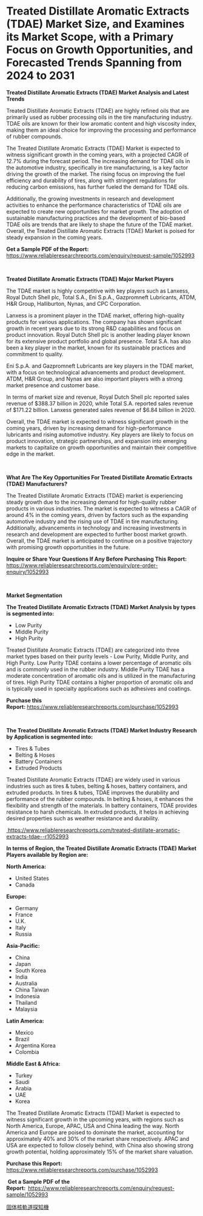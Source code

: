 <p><h1>Treated Distillate Aromatic Extracts (TDAE) Market Size, and Examines its Market Scope, with a Primary Focus on Growth Opportunities, and Forecasted Trends Spanning from 2024 to 2031</h1></p><p><strong>Treated Distillate Aromatic Extracts (TDAE) Market Analysis and Latest Trends</strong></p>
<p><p>Treated Distillate Aromatic Extracts (TDAE) are highly refined oils that are primarily used as rubber processing oils in the tire manufacturing industry. TDAE oils are known for their low aromatic content and high viscosity index, making them an ideal choice for improving the processing and performance of rubber compounds.</p><p>The Treated Distillate Aromatic Extracts (TDAE) Market is expected to witness significant growth in the coming years, with a projected CAGR of 12.7% during the forecast period. The increasing demand for TDAE oils in the automotive industry, specifically in tire manufacturing, is a key factor driving the growth of the market. The rising focus on improving the fuel efficiency and durability of tires, along with stringent regulations for reducing carbon emissions, has further fueled the demand for TDAE oils.</p><p>Additionally, the growing investments in research and development activities to enhance the performance characteristics of TDAE oils are expected to create new opportunities for market growth. The adoption of sustainable manufacturing practices and the development of bio-based TDAE oils are trends that are likely to shape the future of the TDAE market. Overall, the Treated Distillate Aromatic Extracts (TDAE) Market is poised for steady expansion in the coming years.</p></p>
<p><strong>Get a Sample PDF of the Report:&nbsp;</strong> <a href="https://www.reliableresearchreports.com/enquiry/request-sample/1052993">https://www.reliableresearchreports.com/enquiry/request-sample/1052993</a></p>
<p>&nbsp;</p>
<p><strong>Treated Distillate Aromatic Extracts (TDAE) Major Market Players</strong></p>
<p><p>The TDAE market is highly competitive with key players such as Lanxess, Royal Dutch Shell plc, Total S.A., Eni S.p.A., Gazpromneft Lubricants, ATDM, H&R Group, Halliburton, Nynas, and CPC Corporation. </p><p>Lanxess is a prominent player in the TDAE market, offering high-quality products for various applications. The company has shown significant growth in recent years due to its strong R&D capabilities and focus on product innovation. Royal Dutch Shell plc is another leading player known for its extensive product portfolio and global presence. Total S.A. has also been a key player in the market, known for its sustainable practices and commitment to quality.</p><p>Eni S.p.A. and Gazpromneft Lubricants are key players in the TDAE market, with a focus on technological advancements and product development. ATDM, H&R Group, and Nynas are also important players with a strong market presence and customer base. </p><p>In terms of market size and revenue, Royal Dutch Shell plc reported sales revenue of $388.37 billion in 2020, while Total S.A. reported sales revenue of $171.22 billion. Lanxess generated sales revenue of $6.84 billion in 2020.</p><p>Overall, the TDAE market is expected to witness significant growth in the coming years, driven by increasing demand for high-performance lubricants and rising automotive industry. Key players are likely to focus on product innovation, strategic partnerships, and expansion into emerging markets to capitalize on growth opportunities and maintain their competitive edge in the market.</p></p>
<p>&nbsp;</p>
<p><strong>What Are The Key Opportunities For Treated Distillate Aromatic Extracts (TDAE) Manufacturers?</strong></p>
<p><p>The Treated Distillate Aromatic Extracts (TDAE) market is experiencing steady growth due to the increasing demand for high-quality rubber products in various industries. The market is expected to witness a CAGR of around 4% in the coming years, driven by factors such as the expanding automotive industry and the rising use of TDAE in tire manufacturing. Additionally, advancements in technology and increasing investments in research and development are expected to further boost market growth. Overall, the TDAE market is anticipated to continue on a positive trajectory with promising growth opportunities in the future.</p></p>
<p><strong>Inquire or Share Your Questions If Any Before Purchasing This Report:</strong> <a href="https://www.reliableresearchreports.com/enquiry/pre-order-enquiry/1052993">https://www.reliableresearchreports.com/enquiry/pre-order-enquiry/1052993</a></p>
<p>&nbsp;</p>
<p><strong>Market Segmentation</strong></p>
<p><strong>The Treated Distillate Aromatic Extracts (TDAE) Market Analysis by types is segmented into:</strong></p>
<p><ul><li>Low Purity</li><li>Middle Purity</li><li>High Purity</li></ul></p>
<p><p>Treated Distillate Aromatic Extracts (TDAE) are categorized into three market types based on their purity levels - Low Purity, Middle Purity, and High Purity. Low Purity TDAE contains a lower percentage of aromatic oils and is commonly used in the rubber industry. Middle Purity TDAE has a moderate concentration of aromatic oils and is utilized in the manufacturing of tires. High Purity TDAE contains a higher proportion of aromatic oils and is typically used in specialty applications such as adhesives and coatings.</p></p>
<p><strong>Purchase this Report:&nbsp;</strong><a href="https://www.reliableresearchreports.com/purchase/1052993">https://www.reliableresearchreports.com/purchase/1052993</a></p>
<p>&nbsp;</p>
<p><strong>The Treated Distillate Aromatic Extracts (TDAE) Market Industry Research by Application is segmented into:</strong></p>
<p><ul><li>Tires & Tubes</li><li>Belting & Hoses</li><li>Battery Containers</li><li>Extruded Products</li></ul></p>
<p><p>Treated Distillate Aromatic Extracts (TDAE) are widely used in various industries such as tires & tubes, belting & hoses, battery containers, and extruded products. In tires & tubes, TDAE improves the durability and performance of the rubber compounds. In belting & hoses, it enhances the flexibility and strength of the materials. In battery containers, TDAE provides resistance to harsh chemicals. In extruded products, it helps in achieving desired properties such as weather resistance and durability.</p></p>
<p><a href="https://www.reliableresearchreports.com/treated-distillate-aromatic-extracts-tdae--r1052993">&nbsp;https://www.reliableresearchreports.com/treated-distillate-aromatic-extracts-tdae--r1052993</a></p>
<p><strong>In terms of Region, the Treated Distillate Aromatic Extracts (TDAE) Market Players available by Region are:</strong></p>
<p>
    <p> <strong> North America: </strong>
        <ul>
            <li>United States</li>
            <li>Canada</li>
        </ul>
        </p> 
    <p> <strong> Europe: </strong>
        <ul>
            <li>Germany</li>
            <li>France</li>
            <li>U.K.</li>
            <li>Italy</li>
            <li>Russia</li>
        </ul>
        </p> 
    <p> <strong> Asia-Pacific: </strong>
        <ul>
            <li>China</li>
            <li>Japan</li>
            <li>South Korea</li>
            <li>India</li>
            <li>Australia</li>
            <li>China Taiwan</li>
            <li>Indonesia</li>
            <li>Thailand</li>
            <li>Malaysia</li>
        </ul>
        </p> 
    <p> <strong> Latin America: </strong>
        <ul>
            <li>Mexico</li>
            <li>Brazil</li>
            <li>Argentina Korea</li>
            <li>Colombia</li>
        </ul>
        </p> 
    <p> <strong> Middle East & Africa: </strong>
        <ul>
            <li>Turkey</li>
            <li>Saudi</li>
            <li>Arabia</li>
            <li>UAE</li>
            <li>Korea</li>
        </ul>
    </p>
    </p>
<p><p>The Treated Distillate Aromatic Extracts (TDAE) Market is expected to witness significant growth in the upcoming years, with regions such as North America, Europe, APAC, USA and China leading the way. North America and Europe are poised to dominate the market, accounting for approximately 40% and 30% of the market share respectively. APAC and USA are expected to follow closely behind, with China also showing strong growth potential, holding approximately 15% of the market share valuation.</p></p>
<p><strong>Purchase this Report: </strong><a href="https://www.reliableresearchreports.com/purchase/1052993">https://www.reliableresearchreports.com/purchase/1052993</a></p>
<p>&nbsp;<strong>Get a Sample PDF of the Report:&nbsp;&nbsp;</strong><a href="https://www.reliableresearchreports.com/enquiry/request-sample/1052993">https://www.reliableresearchreports.com/enquiry/request-sample/1052993</a></p>
<p><strong></strong></p>
<p><p><a href="https://github.com/ddwcuskozol07187/Market-Research-Report-List-2/blob/main/829314390814.md">固体核軌道探知機</a></p></p>